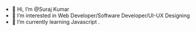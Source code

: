 - 👋 Hi, I’m @Suraj Kumar
- 👀 I’m interested in Web Developer/Software Developer/UI-UX Designing
- 🌱 I’m currently learning Javascript .

<!---
Suraj0950/Suraj0950 is a ✨ special ✨ repository because its `README.md` (this file) appears on your GitHub profile.
You can click the Preview link to take a look at your changes.
--->

